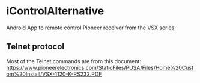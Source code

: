 # iControlAlternative
Android  App to remote control Pioneer receiver from the VSX series

## Telnet protocol 
Most of the Telnet commands are from this document: https://www.pioneerelectronics.com/StaticFiles/PUSA/Files/Home%20Custom%20Install/VSX-1120-K-RS232.PDF 
